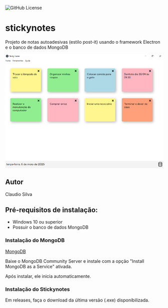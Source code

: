 ![GitHub License](https://img.shields.io/github/license/clxsilva/stickynotes)

# stickynotes
Projeto de notas autoadesivas (estilo post-it) usando o framework Electron e o banco de dados MongoDB

![](src/public/img/stickynotesprint.PNG)

## Autor
Claudio Silva

## Pré-requisitos de instalação:
- Windows 10 ou superior
- Possuir o banco de dados MongoDB

### Instalação do MongoDB
[MongoDB](https://www.mongodb.com/try/download/community)

Baixe o MongoDB Community Server e instale com a opção "Install MongoDB as a Service" ativada.

Após instalar, ele inicia automaticamente.

### Instalação do Stickynotes
Em releases, faça o download da última versão (.exe) disponibilizada.
